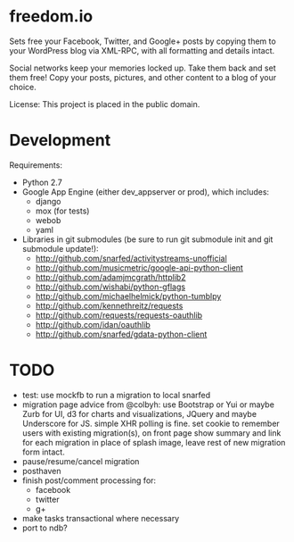 freedom.io
==========

Sets free your Facebook, Twitter, and Google+ posts by copying them to your WordPress blog via XML-RPC, with all formatting and details intact.

Social networks keep your memories locked up. Take them back and set them free! Copy your posts, pictures, and other content to a blog of your choice.

License: This project is placed in the public domain.


Development
===========

Requirements:

- Python 2.7
- Google App Engine (either dev_appserver or prod), which includes:
  - django
  - mox (for tests)
  - webob
  - yaml
- Libraries in git submodules (be sure to run git submodule init and git
  submodule update!):
  - http://github.com/snarfed/activitystreams-unofficial
  - http://github.com/musicmetric/google-api-python-client
  - http://github.com/adamjmcgrath/httplib2
  - http://github.com/wishabi/python-gflags
  - http://github.com/michaelhelmick/python-tumblpy
  - http://github.com/kennethreitz/requests
  - http://github.com/requests/requests-oauthlib
  - http://github.com/idan/oauthlib
  - http://github.com/snarfed/gdata-python-client


TODO
====
- test: use mockfb to run a migration to local snarfed
- migration page
  advice from @colbyh: use Bootstrap or Yui or maybe Zurb for UI, d3 for charts
  and visualizations, JQuery and maybe Underscore for JS. simple XHR polling is
  fine. set cookie to remember users with existing migration(s), on front page
  show summary and link for each migration in place of splash image, leave rest
  of new migration form intact.
- pause/resume/cancel migration
- posthaven
- finish post/comment processing for:
  - facebook
  - twitter
  - g+
- make tasks transactional where necessary
- port to ndb?
